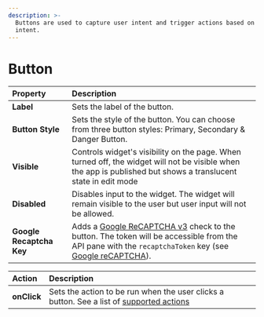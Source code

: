 ```yaml
---
description: >-
  Buttons are used to capture user intent and trigger actions based on that
  intent.
---
```


# Button

| Property | Description |
| :--- | :--- |
| **Label** | Sets the label of the button. |
| **Button Style** | Sets the style of the button. You can choose from three button styles: Primary, Secondary & Danger Button. |
| **Visible** | Controls widget's visibility on the page. When turned off, the widget will not be visible when the app is published but shows a translucent state in edit mode |
| **Disabled** | Disables input to the widget. The widget will remain visible to the user but user input will not be allowed. |
| **Google Recaptcha Key** | Adds a [Google ReCAPTCHA v3](https://www.google.com/recaptcha/) check to the button. The token will be accessible from the API pane with the `recaptchaToken` key \(see [Google reCAPTCHA](google-recaptcha.md)\). |

| Action | Description |
| :--- | :--- |
| **onClick** | Sets the action to be run when the user clicks a button. See a list of [supported actions](../../core-concepts/writing-code/appsmith-framework.md) |

